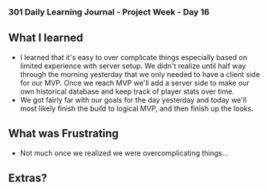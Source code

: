 ### 301 Daily Learning Journal - Project Week - Day 16

## What I learned
- I learned that it's easy to over complicate things especially based on limited experience with server setup. We didn't realize until half way through the morning yesterday that we only needed to have a client side for our MVP. Once we reach MVP we'll add a server side to make our own historical database and keep track of player stats over time.
- We got fairly far with our goals for the day yesterday and today we'll most likely finish the build to logical MVP, and then finish up the looks.

## What was Frustrating
- Not much once we realized we were overcomplicating things...

## Extras?
